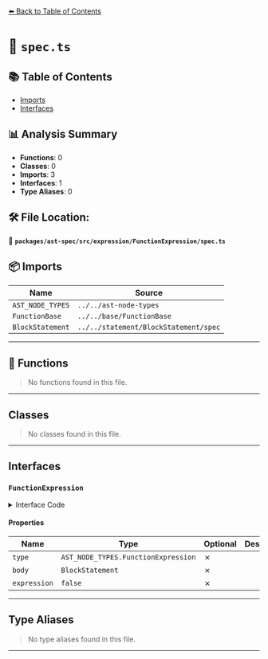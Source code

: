[⬅️ Back to Table of Contents](../../../../../index.md)

# 📄 `spec.ts`

## 📚 Table of Contents

- [Imports](#imports)
- [Interfaces](#interfaces)

## 📊 Analysis Summary

- **Functions**: 0
- **Classes**: 0
- **Imports**: 3
- **Interfaces**: 1
- **Type Aliases**: 0

## 🛠️ File Location:
📂 **`packages/ast-spec/src/expression/FunctionExpression/spec.ts`**

## 📦 Imports

| Name | Source |
|------|--------|
| `AST_NODE_TYPES` | `../../ast-node-types` |
| `FunctionBase` | `../../base/FunctionBase` |
| `BlockStatement` | `../../statement/BlockStatement/spec` |


---

## 🔧 Functions

> No functions found in this file.


---

## Classes

> No classes found in this file.


---

## Interfaces

### `FunctionExpression`

<details><summary>Interface Code</summary>

```ts
export interface FunctionExpression extends FunctionBase {
  type: AST_NODE_TYPES.FunctionExpression;
  body: BlockStatement;
  expression: false;
}
```
</details>

#### Properties

| Name | Type | Optional | Description |
|------|------|----------|-------------|
| `type` | `AST_NODE_TYPES.FunctionExpression` | ✗ |  |
| `body` | `BlockStatement` | ✗ |  |
| `expression` | `false` | ✗ |  |


---

## Type Aliases

> No type aliases found in this file.


---